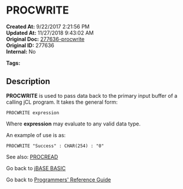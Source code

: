 # PROCWRITE

**Created At:** 9/22/2017 2:21:56 PM  
**Updated At:** 11/27/2018 9:43:02 AM  
**Original Doc:** [277636-procwrite](https://docs.jbase.com/36868-jbase-basic/277636-procwrite)  
**Original ID:** 277636  
**Internal:** No  

**Tags:**
<badge text='jbc' vertical='middle' />
<badge text='jcl' vertical='middle' />

## Description

**PROCWRITE** is used to pass data back to the primary input buffer of a calling jCL program. It takes the general form:

```
PROCWRITE expression
```

Where **expression** may evaluate to any valid data type.

An example of use is as:

```
PROCWRITE "Success" : CHAR(254) : "0"
```

See also: [PROCREAD](./../procread)

Go back to [jBASE BASIC](./../README.md)

Go back to [Programmers' Reference Guide](./../../reference-guides/jbc/README.md)

  
<PageFooter />
